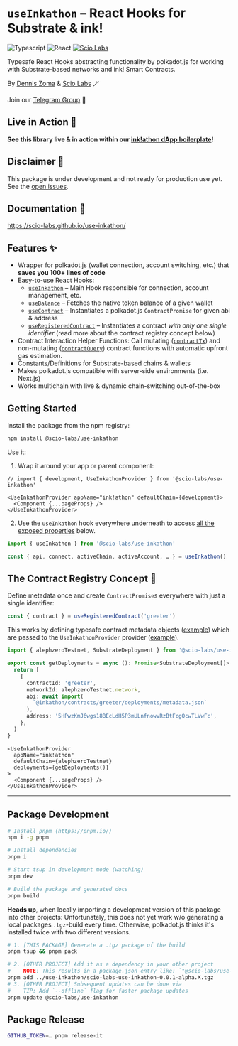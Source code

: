# `useInkathon` – React Hooks for Substrate & ink!

![Typescript](https://img.shields.io/badge/Typescript-blue)
![React](https://img.shields.io/badge/React-red)
[![Scio Labs](https://img.shields.io/badge/Scio%20Labs-We%20are%20hiring-black)](https://scio.xyz)

Typesafe React Hooks abstracting functionality by polkadot.js for working with Substrate-based networks and ink! Smart Contracts.

By [Dennis Zoma](https://zoma.dev) & [Scio Labs](https://scio.xyz) 🪄

Join our [Telegram Group](https://t.me/inkathon) 💬

## Live in Action 🚢

**See this library live & in action within our [ink!athon dApp boilerplate](https://inkathon.xyz)!**

## Disclaimer 🚨

This package is under development and not ready for production use yet. See the [open issues](https://github.com/scio-labs/use-inkathon/issues).

## Documentation 📃

https://scio-labs.github.io/use-inkathon/

## Features ✨

- Wrapper for polkadot.js (wallet connection, account switching, etc.) that **saves you 100+ lines of code**
- Easy-to-use React Hooks:
  - [`useInkathon`](https://scio-labs.github.io/use-inkathon/functions/useInkathon.html) – Main Hook responsible for connection, account management, etc.
  - [`useBalance`](https://scio-labs.github.io/use-inkathon/functions/useBalance.html) – Fetches the native token balance of a given wallet
  - [`useContract`](https://scio-labs.github.io/use-inkathon/functions/useContract.html) – Instantiates a polkadot.js `ContractPromise` for given abi & address
  - [`useRegisteredContract`](https://scio-labs.github.io/use-inkathon/functions/useRegisteredContract.html) – Instantiates a contract _with only one single identifier_ (read more about the contract registry concept below)
- Contract Interaction Helper Functions: Call mutating ([`contractTx`](https://scio-labs.github.io/use-inkathon/functions/contractTx.html)) and non-mutating ([`contractQuery`](https://scio-labs.github.io/use-inkathon/functions/contractQuery.html)) contract functions with automatic upfront gas estimation.
- Constants/Definitions for Substrate-based chains & wallets
- Makes polkadot.js compatible with server-side environments (i.e. Next.js)
- Works multichain with live & dynamic chain-switching out-of-the-box

## Getting Started

Install the package from the npm registry:

```bash
npm install @scio-labs/use-inkathon
```

Use it:

1. Wrap it around your app or parent component:

```tsx
// import { development, UseInkathonProvider } from '@scio-labs/use-inkathon'

<UseInkathonProvider appName="ink!athon" defaultChain={development}>
  <Component {...pageProps} />
</UseInkathonProvider>
```

2. Use the `useInkathon` hook everywhere underneath to access [all the exposed properties](https://scio-labs.github.io/use-inkathon/types/UseInkathonProviderContextType.html) below.

```ts
import { useInkathon } from '@scio-labs/use-inkathon'

const { api, connect, activeChain, activeAccount, … } = useInkathon()
```

## The Contract Registry Concept 🌟

Define metadata once and create `ContractPromise`s everywhere with just a single identifier:

```ts
const { contract } = useRegisteredContract('greeter')
```

This works by defining typesafe contract metadata objects ([example](https://github.com/scio-labs/inkathon/blob/main/packages/frontend/src/deployments/deployments.ts)) which are passed to the `UseInkathonProvider` provider ([example](https://github.com/scio-labs/inkathon/blob/main/packages/frontend/src/pages/_app.tsx)).

```ts
import { alephzeroTestnet, SubstrateDeployment } from '@scio-labs/use-inkathon'

export const getDeployments = async (): Promise<SubstrateDeployment[]> => {
  return [
    {
      contractId: 'greeter',
      networkId: alephzeroTestnet.network,
      abi: await import(
        `@inkathon/contracts/greeter/deployments/metadata.json`
      ),
      address: '5HPwzKmJ6wgs18BEcLdH5P3mULnfnowvRzBtFcgQcwTLVwFc',
    },
  ]
}
```

```tsx
<UseInkathonProvider
  appName="ink!athon"
  defaultChain={alephzeroTestnet}
  deployments={getDeployments()}
>
  <Component {...pageProps} />
</UseInkathonProvider>
```

---

## Package Development

```bash
# Install pnpm (https://pnpm.io/)
npm i -g pnpm

# Install dependencies
pnpm i

# Start tsup in development mode (watching)
pnpm dev

# Build the package and generated docs
pnpm build
```

**Heads up**, when locally importing a development version of this package into other projects: Unfortunately, this does not yet work w/o generating a local packages `.tgz`-build every time. Otherwise, polkadot.js thinks it's installed twice with two different versions.

```bash
# 1. [THIS PACKAGE] Generate a .tgz package of the build
pnpm tsup && pnpm pack

# 2. [OTHER PROJECT] Add it as a dependency in your other project
#    NOTE: This results in a package.json entry like: `"@scio-labs/use-inkathon": "file:../scio-labs-use-inkathon-0.0.1-alpha.X.tgz"`
pnpm add ../use-inkathon/scio-labs-use-inkathon-0.0.1-alpha.X.tgz
# 3. [OTHER PROJECT] Subsequent updates can be done via
#    TIP: Add `--offline` flag for faster package updates
pnpm update @scio-labs/use-inkathon
```

## Package Release

```bash
GITHUB_TOKEN=… pnpm release-it
```
